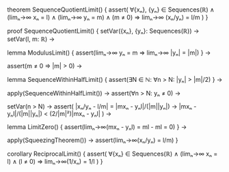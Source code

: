 theorem SequenceQuotientLimit() {
  assert(
    ∀{xₙ}, {yₙ} ∈ Sequences(ℝ) ∧
    (limₙ→∞ xₙ = l) ∧ 
    (limₙ→∞ yₙ = m) ∧
    (m ≠ 0) ⇒
    limₙ→∞ (xₙ/yₙ) = l/m
  )
}

proof SequenceQuotientLimit() {
  setVar({xₙ}, {yₙ}: Sequences(ℝ)) →
  setVar(l, m: ℝ) →
  
  lemma ModulusLimit() {
    assert(limₙ→∞ yₙ = m ⇒ limₙ→∞ |yₙ| = |m|)
  } →
  
  assert(m ≠ 0 ⇒ |m| > 0) →
  
  lemma SequenceWithinHalfLimit() {
    assert(∃N ∈ ℕ: ∀n > N: |yₙ| > |m|/2)
  } →
  
  apply(SequenceWithinHalfLimit()) →
  assert(∀n > N: yₙ ≠ 0) →
  
  setVar(n > N) →
  assert(
    |xₙ/yₙ - l/m| = 
    |mxₙ - yₙl|/(|m||yₙ|) →
    |mxₙ - yₙl|/(|m||yₙ|) < 
    (2/|m|²)|mxₙ - yₙl|
  ) →
  
  lemma LimitZero() {
    assert(limₙ→∞(mxₙ - yₙl) = ml - ml = 0)
  } →
  
  apply(SqueezingTheorem()) →
  assert(limₙ→∞(xₙ/yₙ) = l/m)
}

corollary ReciprocalLimit() {
  assert(
    ∀{xₙ} ∈ Sequences(ℝ) ∧
    (limₙ→∞ xₙ = l) ∧
    (l ≠ 0) ⇒
    limₙ→∞(1/xₙ) = 1/l
  )
}